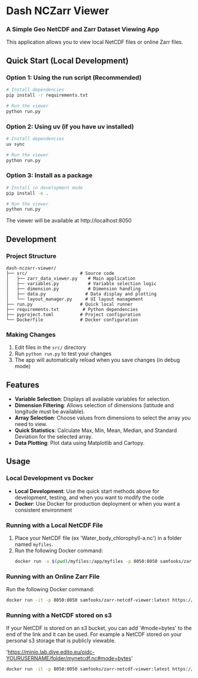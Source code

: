# Dash NCZarr Viewer

### A Simple Geo NetCDF and Zarr Dataset Viewing App

This application allows you to view local NetCDF files or online Zarr files.

## Quick Start (Local Development)

### Option 1: Using the run script (Recommended)
```bash
# Install dependencies
pip install -r requirements.txt

# Run the viewer
python run.py
```

### Option 2: Using uv (if you have uv installed)
```bash
# Install dependencies
uv sync

# Run the viewer
python run.py
```

### Option 3: Install as a package
```bash
# Install in development mode
pip install -e .

# Run the viewer
python run.py
```

The viewer will be available at http://localhost:8050

## Development

### Project Structure
```
dash-nczarr-viewer/
├── src/                    # Source code
│   ├── zarr_data_viewer.py    # Main application
│   ├── variables.py           # Variable selection logic
│   ├── dimension.py           # Dimension handling
│   ├── data.py               # Data display and plotting
│   └── layout_manager.py     # UI layout management
├── run.py                  # Quick local runner
├── requirements.txt         # Python dependencies
├── pyproject.toml          # Project configuration
└── Dockerfile              # Docker configuration
```

### Making Changes
1. Edit files in the `src/` directory
2. Run `python run.py` to test your changes
3. The app will automatically reload when you save changes (in debug mode) 

## Features

- **Variable Selection**: Displays all available variables for selection.
- **Dimension Filtering**: Allows selection of dimensions (latitude and longitude must be available).
- **Array Selection**: Choose values from dimensions to select the array you need to view.
- **Quick Statistics**: Calculate Max, Min, Mean, Median, and Standard Deviation for the selected array.
- **Data Plotting**: Plot data using Matplotlib and Cartopy.

## Usage

### Local Development vs Docker

- **Local Development**: Use the quick start methods above for development, testing, and when you want to modify the code
- **Docker**: Use Docker for production deployment or when you want a consistent environment

### Running with a Local NetCDF File

1. Place your NetCDF file (ex 'Water_body_chlorophyll-a.nc') in a folder named `myfiles`.
2. Run the following Docker command:
    ```bash
    docker run -v $(pwd)/myfiles:/app/myfiles -p 8050:8050 samfooks/zarrdashapp:latest /app/myfiles/Water_body_chlorophyll-a.nc
    ```

### Running with an Online Zarr File

Run the following Docker command:
```bash
docker run -it -p 8050:8050 samfooks/zarr-netcdf-viewer:latest https://s3.waw3-1.cloudferro.com/mdl-arco-geo-041/arco/NWSHELF_ANALYSISFORECAST_BGC_004_002/cmems_mod_nws_bgc_anfc_0.027deg-3D_P1D-m_202311/geoChunked.zarr
```

### Running with a NetCDF stored on s3

If your NetCDF is stored on an s3 bucket, you can add '#mode=bytes' to the end of the link and it can be used.
For example a NetCDF stored on your personal s3 storage that is publicly viewable.

'https://minio.lab.dive.edito.eu/oidc-YOURUSERNAME/folder/mynetcdf.nc#mode=bytes'
```bash
docker run -it -p 8050:8050 samfooks/zarr-netcdf-viewer:latest https://minio.lab.dive.edito.eu/oidc-YOURUSERNAME/folder/mynetcdf.nc#mode=bytes
```